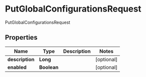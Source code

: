 

# PutGlobalConfigurationsRequest

PutGlobalConfigurationsRequest

## Properties

| Name | Type | Description | Notes |
|------------ | ------------- | ------------- | -------------|
|**description** | **Long** |  |  [optional] |
|**enabled** | **Boolean** |  |  [optional] |



